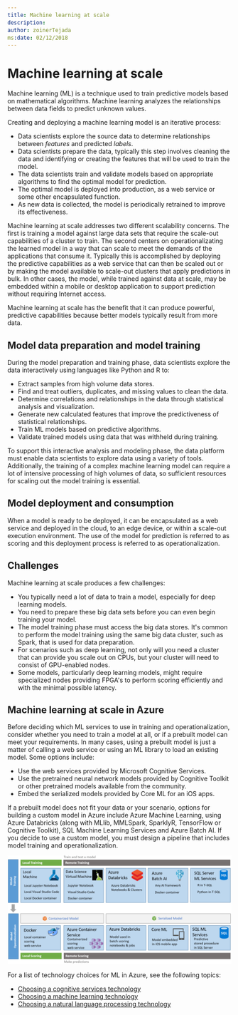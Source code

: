 ```yaml
---
title: Machine learning at scale
description: 
author: zoinerTejada
ms:date: 02/12/2018
---
```


# Machine learning at scale

Machine learning (ML) is a technique used to train predictive models based on mathematical algorithms. Machine learning analyzes the relationships between data fields to predict unknown values.

Creating and deploying a machine learning model is an iterative process:

* Data scientists explore the source data to determine relationships between *features* and predicted *labels*.
* Data scientists prepare the data, typically this step involves cleaning the data and identifying or creating the features that will be used to train the model.
* The data scientists train and validate models based on appropriate algorithms to find the optimal model for prediction.
* The optimal model is deployed into production, as a web service or some other encapsulated function.
* As new data is collected, the model is periodically retrained to improve its effectiveness.

Machine learning at scale addresses two different scalability concerns. The first is training a model against large data sets that require the scale-out capabilities of a cluster to train. The second centers on operationalizating the learned model in a way that can scale to meet the demands of the applications that consume it. Typically this is accomplished by deploying the predictive capabilities as a web service that can then be scaled out or by making the model available to scale-out clusters that apply predictions in bulk. In other cases, the model, while trained against data at scale, may be embedded within a mobile or desktop application to support prediction without requiring Internet access.

Machine learning at scale has the benefit that it can produce powerful, predictive capabilities because better models typically result from more data.  

## Model data preparation and model training

During the model preparation and training phase, data scientists explore the data interactively using languages like Python and R to:

* Extract samples from high volume data stores.
* Find and treat outliers, duplicates, and missing values to clean the data.
* Determine correlations and relationships in the data through statistical analysis and visualization.
* Generate new calculated features that improve the predictiveness of statistical relationships.
* Train ML models based on predictive algorithms.
* Validate trained models using data that was withheld during training.

To support this interactive analysis and modeling phase, the data platform must enable data scientists to explore data using a variety of tools. Additionally, the training of a complex machine learning model can require a lot of intensive processing of high volumes of data, so sufficient resources for scaling out the model training is essential.

## Model deployment and consumption

When a model is ready to be deployed, it can be encapsulated as a web service and deployed in the cloud, to an edge device, or within a scale-out execution environment. The use of the model for prediction is referred to as scoring and this deployment process is referred to as operationalization.

## Challenges

Machine learning at scale produces a few challenges:

- You typically need a lot of data to train a model, especially for deep learning models.
- You need to prepare these big data sets before you can even begin training your model.
- The model training phase must access the big data stores. It's common to perform the model training using the same big data cluster, such as Spark, that is used for data preparation. 
- For scenarios such as deep learning, not only will you need a cluster that can provide you scale out on CPUs, but your cluster will need to consist of GPU-enabled nodes.
- Some models, particularly deep learning models, might require specialized nodes providing FPGA's to perform scoring efficiently and with the minimal possible latency. 

## Machine learning at scale in Azure

Before deciding which ML services to use in training and operationalization, consider whether you need to train a model at all, or if a prebuilt model can meet your requirements. In many cases, using a prebuilt model is just a matter of calling a web service or using an ML library to load an existing model. Some options include: 

- Use the web services provided by Microsoft Cognitive Services.
- Use the pretrained neural network models provided by Cognitive Toolkit or other pretrained models available from the community.
- Embed the serialized models provided by Core ML for an iOS apps. 

If a prebuilt model does not fit your data or your scenario, options for building a custom model in Azure include Azure Machine Learning, using Azure Databricks (along with MLlib, MMLSpark, SparklyR, TensorFlow or Cognitive Toolkit), SQL Machine Learning Services and Azure Batch AI. If you decide to use a custom model, you must design a pipeline that includes model training and operationalization. 

![Model options in Azure](./images/machine-learning-model-training-and-deployment.png)

For a list of technology choices for ML in Azure, see the following topics:

- [Choosing a cognitive services technology](../technology-choices/cognitive-services.md)
- [Choosing a machine learning technology](../technology-choices/data-science-and-machine-learning.md)
- [Choosing a natural language processing technology](../technology-choices/natural-language-processing.md)
